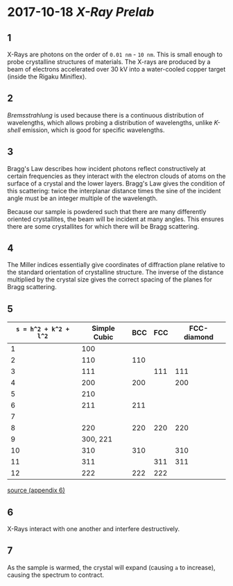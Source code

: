 # 2017-10-18 _X-Ray Prelab_

## 1

X-Rays are photons on the order of `0.01 nm` - `10 nm`. This is small enough to probe crystalline structures of materials. The X-rays are produced by a beam of electrons accelerated over 30 kV into a water-cooled copper target (inside the Rigaku Miniflex).

## 2

_Bremsstrahlung_ is used because there is a continuous distribution of wavelengths, which allows probing a distribution of wavelengths, unlike _K-shell_ emission, which is good for specific wavelengths.

## 3

Bragg's Law describes how incident photons reflect constructively at certain frequencies as they interact with the electron clouds of atoms on the surface of a crystal and the lower layers. Bragg's Law gives the condition of this scattering: twice the interplanar distance times the sine of the incident angle must be an integer multiple of the wavelength.

Because our sample is powdered such that there are many differently oriented crystallites, the beam will be incident at many angles. This ensures there are some crystallites for which there will be Bragg scattering.

## 4

The Miller indices essentially give coordinates of diffraction plane relative to the standard orientation of crystalline structure. The inverse of the distance multiplied by the crystal size gives the correct spacing of the planes for Bragg scattering.

## 5

`s = h^2 + k^2 + l^2` | Simple Cubic | BCC | FCC | FCC-diamond
--------------------- | ------------ | --- | --- | -----------
1                     | 100          |     |     |
2                     | 110          | 110 |     |
3                     | 111          |     | 111 | 111
4                     | 200          | 200 |     | 200
5                     | 210          |     |     |
6                     | 211          | 211 |     |
7                     |              |     |     |
8                     | 220          | 220 | 220 | 220
9                     | 300, 221     |     |     |
10                    | 310          | 310 |     | 310
11                    | 311          |     | 311 | 311
12                    | 222          | 222 | 222 |

[source (appendix 6)](https://www.physics.rutgers.edu/grad/506/xrays/appendix-x-rays.pdf)

## 6

X-Rays interact with one another and interfere destructively.

## 7

As the sample is warmed, the crystal will expand (causing `a` to increase), causing the spectrum to contract.
